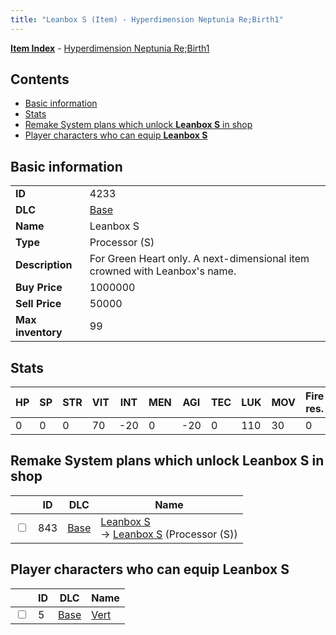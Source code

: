```yaml
---
title: "Leanbox S (Item) - Hyperdimension Neptunia Re;Birth1"
---
```


[**Item Index**](/neptunia/rb1/item/index.html) - [Hyperdimension Neptunia Re;Birth1](/neptunia/rb1)

## Contents

- [Basic information](#basic-information)
- [Stats](#stats)
- [Remake System plans which unlock **Leanbox S** in shop](#remake-system-plans-which-unlock-leanbox-s-in-shop)
- [Player characters who can equip **Leanbox S**](#player-characters-who-can-equip-leanbox-s)

## Basic information

|   |   |
| -- | -- |
| **ID** | 4233 |
| **DLC** | [Base](/neptunia/rb1/dlc/1-base.html) |
| **Name** | Leanbox S |
| **Type** | Processor (S) |
| **Description** | For Green Heart only. A next-dimensional item crowned with Leanbox's name. |
| **Buy Price** | 1000000 |
| **Sell Price** | 50000 |
| **Max inventory** | 99 |

## Stats

| HP | SP | STR | VIT | INT | MEN | AGI | TEC | LUK | MOV | Fire res. | Ice res. | Wind res. | Lightning res. |
| -- | -- | --- | --- | --- | --- | --- | --- | --- | --- | --------- | -------- | --------- | -------------- |
| 0 | 0 | 0 | 70 | -20 | 0 | -20 | 0 | 110 | 30 | 0 | 0 | 5 | 0 |

## Remake System plans which unlock **Leanbox S** in shop

|    | ID | DLC | Name |
| -- | -- | --- | ---- |
| <input type="checkbox" id="rb1-remake-1-843" class="trackbox" /> | 843 | [Base](/neptunia/rb1/dlc/1-base.html) | [Leanbox S](/neptunia/rb1/remake/1-843-leanbox-s.html)<br />→ [Leanbox S](/neptunia/rb1/item/1-4233-leanbox-s.html) (Processor (S)) |

## Player characters who can equip **Leanbox S**

|    | ID | DLC | Name |
| -- | -- | --- | ---- |
| <input type="checkbox" id="rb1-player-1-5" class="trackbox" /> | 5 | [Base](/neptunia/rb1/dlc/1-base.html) | [Vert](/neptunia/rb1/player/1-5-vert.html) |
